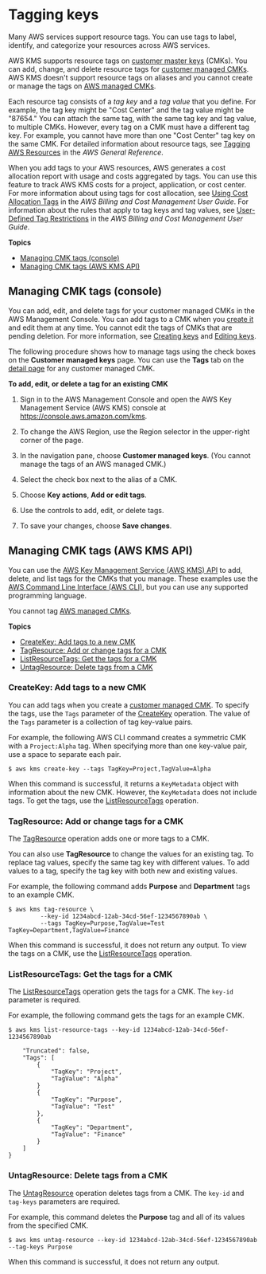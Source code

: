 # Tagging keys<a name="tagging-keys"></a>

Many AWS services support resource tags\. You can use tags to label, identify, and categorize your resources across AWS services\.

AWS KMS supports resource tags on [customer master keys](concepts.md#master_keys) \(CMKs\)\. You can add, change, and delete resource tags for [customer managed CMKs](concepts.md#master_keys)\. AWS KMS doesn't support resource tags on aliases and you cannot create or manage the tags on [AWS managed CMKs](concepts.md#master_keys)\.

Each resource tag consists of a *tag key* and a *tag value* that you define\. For example, the tag key might be "Cost Center" and the tag value might be "87654\." You can attach the same tag, with the same tag key and tag value, to multiple CMKs\. However, every tag on a CMK must have a different tag key\. For example, you cannot have more than one "Cost Center" tag key on the same CMK\. For detailed information about resource tags, see [Tagging AWS Resources](https://docs.aws.amazon.com/general/latest/gr/aws_tagging.html) in the *AWS General Reference*\. 

When you add tags to your AWS resources, AWS generates a cost allocation report with usage and costs aggregated by tags\. You can use this feature to track AWS KMS costs for a project, application, or cost center\. For more information about using tags for cost allocation, see [Using Cost Allocation Tags](https://docs.aws.amazon.com/awsaccountbilling/latest/aboutv2/cost-alloc-tags.html) in the *AWS Billing and Cost Management User Guide*\. For information about the rules that apply to tag keys and tag values, see [User\-Defined Tag Restrictions](https://docs.aws.amazon.com/awsaccountbilling/latest/aboutv2/allocation-tag-restrictions.html) in the *AWS Billing and Cost Management User Guide*\.

**Topics**
+ [Managing CMK tags \(console\)](#manage-tags)
+ [Managing CMK tags \(AWS KMS API\)](#manage-tags-api)

## Managing CMK tags \(console\)<a name="manage-tags"></a>

You can add, edit, and delete tags for your customer managed CMKs in the AWS Management Console\. You can add tags to a CMK when you [create it](create-keys.md) and edit them at any time\. You cannot edit the tags of CMKs that are pending deletion\. For more information, see [Creating keys](create-keys.md) and [Editing keys](editing-keys.md)\.

The following procedure shows how to manage tags using the check boxes on the **Customer managed keys** page\. You can use the **Tags** tab on the [detail page](viewing-keys-console.md#viewing-console-details) for any customer managed CMK\.

**To add, edit, or delete a tag for an existing CMK**

1. Sign in to the AWS Management Console and open the AWS Key Management Service \(AWS KMS\) console at [https://console\.aws\.amazon\.com/kms](https://console.aws.amazon.com/kms)\.

1. To change the AWS Region, use the Region selector in the upper\-right corner of the page\.

1. In the navigation pane, choose **Customer managed keys**\. \(You cannot manage the tags of an AWS managed CMK\.\)

1. Select the check box next to the alias of a CMK\.

1. Choose **Key actions**, **Add or edit tags**\.

1. Use the controls to add, edit, or delete tags\.

1. To save your changes, choose **Save changes**\.

## Managing CMK tags \(AWS KMS API\)<a name="manage-tags-api"></a>

You can use the [AWS Key Management Service \(AWS KMS\) API](https://docs.aws.amazon.com/kms/latest/APIReference/) to add, delete, and list tags for the CMKs that you manage\. These examples use the [AWS Command Line Interface \(AWS CLI\)](https://aws.amazon.com/cli/), but you can use any supported programming language\. 

You cannot tag [AWS managed CMKs](concepts.md#aws-managed-cmk)\.

**Topics**
+ [CreateKey: Add tags to a new CMK](#tagging-keys-create-key)
+ [TagResource: Add or change tags for a CMK](#tagging-keys-tag-resource)
+ [ListResourceTags: Get the tags for a CMK](#tagging-keys-list-resource-tags)
+ [UntagResource: Delete tags from a CMK](#tagging-keys-untag-resource)

### CreateKey: Add tags to a new CMK<a name="tagging-keys-create-key"></a>

You can add tags when you create a [customer managed CMK](concepts.md#customer-cmk)\. To specify the tags, use the `Tags` parameter of the [CreateKey](https://docs.aws.amazon.com/kms/latest/APIReference/API_CreateKey.html) operation\. The value of the `Tags` parameter is a collection of tag key\-value pairs\.

For example, the following AWS CLI command creates a symmetric CMK with a `Project:Alpha` tag\. When specifying more than one key\-value pair, use a space to separate each pair\. 

```
$ aws kms create-key --tags TagKey=Project,TagValue=Alpha
```

When this command is successful, it returns a `KeyMetadata` object with information about the new CMK\. However, the `KeyMetadata` does not include tags\. To get the tags, use the [ListResourceTags](#tagging-keys-list-resource-tags) operation\.

### TagResource: Add or change tags for a CMK<a name="tagging-keys-tag-resource"></a>

The [TagResource](https://docs.aws.amazon.com/kms/latest/APIReference/API_TagResource.html) operation adds one or more tags to a CMK\.

You can also use **TagResource** to change the values for an existing tag\. To replace tag values, specify the same tag key with different values\. To add values to a tag, specify the tag key with both new and existing values\.

For example, the following command adds **Purpose** and **Department** tags to an example CMK\.

```
$ aws kms tag-resource \
         --key-id 1234abcd-12ab-34cd-56ef-1234567890ab \
         --tags TagKey=Purpose,TagValue=Test TagKey=Department,TagValue=Finance
```

When this command is successful, it does not return any output\. To view the tags on a CMK, use the [ListResourceTags](https://docs.aws.amazon.com/kms/latest/APIReference/API_ListResourceTags.html) operation\.

### ListResourceTags: Get the tags for a CMK<a name="tagging-keys-list-resource-tags"></a>

The [ListResourceTags](https://docs.aws.amazon.com/kms/latest/APIReference/API_ListResourceTags.html) operation gets the tags for a CMK\. The `key-id` parameter is required\.

For example, the following command gets the tags for an example CMK\.

```
$ aws kms list-resource-tags --key-id 1234abcd-12ab-34cd-56ef-1234567890ab
       
    "Truncated": false,
    "Tags": [
        {
            "TagKey": "Project",
            "TagValue": "Alpha"
        }
        {
            "TagKey": "Purpose",
            "TagValue": "Test"
        },
        {
            "TagKey": "Department",
            "TagValue": "Finance"
        }
    ]
}
```

### UntagResource: Delete tags from a CMK<a name="tagging-keys-untag-resource"></a>

The [UntagResource](https://docs.aws.amazon.com/kms/latest/APIReference/API_UntagResource.html) operation deletes tags from a CMK\. The `key-id` and `tag-keys` parameters are required\.

For example, this command deletes the **Purpose** tag and all of its values from the specified CMK\.

```
$ aws kms untag-resource --key-id 1234abcd-12ab-34cd-56ef-1234567890ab --tag-keys Purpose
```

When this command is successful, it does not return any output\.